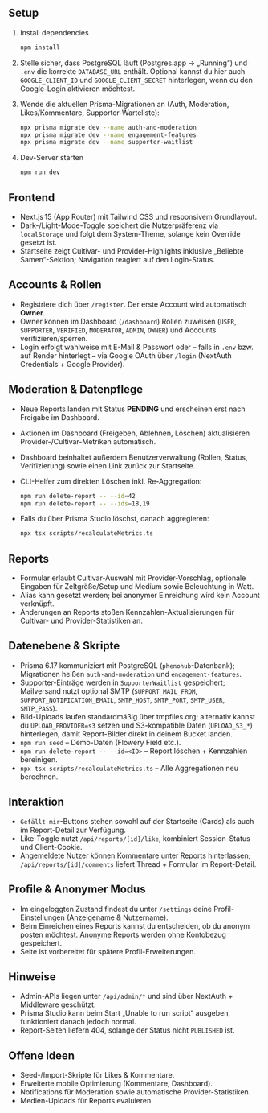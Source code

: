 ## Setup

1. Install dependencies

   ```bash
   npm install
   ```

2. Stelle sicher, dass PostgreSQL läuft (Postgres.app → „Running“) und `.env` die korrekte `DATABASE_URL` enthält. Optional kannst du hier auch `GOOGLE_CLIENT_ID` und `GOOGLE_CLIENT_SECRET` hinterlegen, wenn du den Google-Login aktivieren möchtest.

3. Wende die aktuellen Prisma-Migrationen an (Auth, Moderation, Likes/Kommentare, Supporter-Warteliste):

   ```bash
   npx prisma migrate dev --name auth-and-moderation
   npx prisma migrate dev --name engagement-features
   npx prisma migrate dev --name supporter-waitlist
   ```

4. Dev-Server starten

   ```bash
   npm run dev
   ```

## Frontend

- Next.js 15 (App Router) mit Tailwind CSS und responsivem Grundlayout.
- Dark-/Light-Mode-Toggle speichert die Nutzerpräferenz via `localStorage` und folgt dem System-Theme, solange kein Override gesetzt ist.
- Startseite zeigt Cultivar- und Provider-Highlights inklusive „Beliebte Samen“-Sektion; Navigation reagiert auf den Login-Status.

## Accounts & Rollen

- Registriere dich über `/register`. Der erste Account wird automatisch **Owner**.
- Owner können im Dashboard (`/dashboard`) Rollen zuweisen (`USER`, `SUPPORTER`, `VERIFIED`, `MODERATOR`, `ADMIN`, `OWNER`) und Accounts verifizieren/sperren.
- Login erfolgt wahlweise mit E-Mail & Passwort oder – falls in `.env` bzw. auf Render hinterlegt – via Google OAuth über `/login` (NextAuth Credentials + Google Provider).

## Moderation & Datenpflege

- Neue Reports landen mit Status **PENDING** und erscheinen erst nach Freigabe im Dashboard.
- Aktionen im Dashboard (Freigeben, Ablehnen, Löschen) aktualisieren Provider-/Cultivar-Metriken automatisch.
- Dashboard beinhaltet außerdem Benutzerverwaltung (Rollen, Status, Verifizierung) sowie einen Link zurück zur Startseite.
- CLI-Helfer zum direkten Löschen inkl. Re-Aggregation:

  ```bash
  npm run delete-report -- --id=42
  npm run delete-report -- --ids=18,19
  ```

- Falls du über Prisma Studio löschst, danach aggregieren:

  ```bash
  npx tsx scripts/recalculateMetrics.ts
  ```

## Reports

- Formular erlaubt Cultivar-Auswahl mit Provider-Vorschlag, optionale Eingaben für Zeltgröße/Setup und Medium sowie Beleuchtung in Watt.
- Alias kann gesetzt werden; bei anonymer Einreichung wird kein Account verknüpft.
- Änderungen an Reports stoßen Kennzahlen-Aktualisierungen für Cultivar- und Provider-Statistiken an.

## Datenebene & Skripte

- Prisma 6.17 kommuniziert mit PostgreSQL (`phenohub`-Datenbank); Migrationen heißen `auth-and-moderation` und `engagement-features`.
- Supporter-Einträge werden in `SupporterWaitlist` gespeichert; Mailversand nutzt optional SMTP (`SUPPORT_MAIL_FROM`, `SUPPORT_NOTIFICATION_EMAIL`, `SMTP_HOST`, `SMTP_PORT`, `SMTP_USER`, `SMTP_PASS`).
- Bild-Uploads laufen standardmäßig über tmpfiles.org; alternativ kannst du `UPLOAD_PROVIDER=s3` setzen und S3-kompatible Daten (`UPLOAD_S3_*`) hinterlegen, damit Report-Bilder direkt in deinem Bucket landen.
- `npm run seed` – Demo-Daten (Flowery Field etc.).
- `npm run delete-report -- --id=<ID>` – Report löschen + Kennzahlen bereinigen.
- `npx tsx scripts/recalculateMetrics.ts` – Alle Aggregationen neu berechnen.

## Interaktion

- `Gefällt mir`-Buttons stehen sowohl auf der Startseite (Cards) als auch im Report-Detail zur Verfügung.
- Like-Toggle nutzt `/api/reports/[id]/like`, kombiniert Session-Status und Client-Cookie.
- Angemeldete Nutzer können Kommentare unter Reports hinterlassen; `/api/reports/[id]/comments` liefert Thread + Formular im Report-Detail.

## Profile & Anonymer Modus

- Im eingeloggten Zustand findest du unter `/settings` deine Profil-Einstellungen (Anzeigename & Nutzername).
- Beim Einreichen eines Reports kannst du entscheiden, ob du anonym posten möchtest. Anonyme Reports werden ohne Kontobezug gespeichert.
- Seite ist vorbereitet für spätere Profil-Erweiterungen.

## Hinweise

- Admin-APIs liegen unter `/api/admin/*` und sind über NextAuth + Middleware geschützt.
- Prisma Studio kann beim Start „Unable to run script“ ausgeben, funktioniert danach jedoch normal.
- Report-Seiten liefern 404, solange der Status nicht `PUBLISHED` ist.

## Offene Ideen

- Seed-/Import-Skripte für Likes & Kommentare.
- Erweiterte mobile Optimierung (Kommentare, Dashboard).
- Notifications für Moderation sowie automatische Provider-Statistiken.
- Medien-Uploads für Reports evaluieren.
